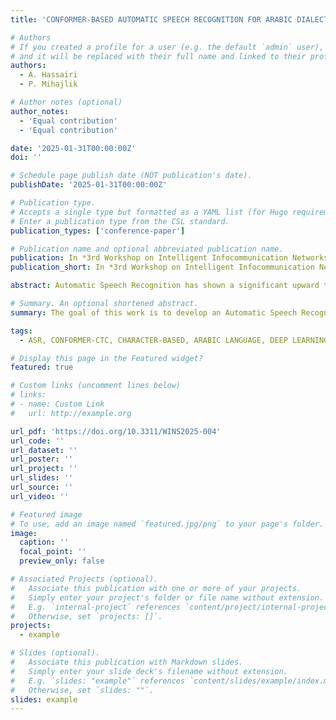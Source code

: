 ```yaml
---
title: 'CONFORMER-BASED AUTOMATIC SPEECH RECOGNITION FOR ARABIC DIALECTS'

# Authors
# If you created a profile for a user (e.g. the default `admin` user), write the username (folder name) here
# and it will be replaced with their full name and linked to their profile.
authors:
  - A. Hassairi
  - P. Mihajlik

# Author notes (optional)
author_notes:
  - 'Equal contribution'
  - 'Equal contribution'

date: '2025-01-31T00:00:00Z'
doi: ''

# Schedule page publish date (NOT publication's date).
publishDate: '2025-01-31T00:00:00Z'

# Publication type.
# Accepts a single type but formatted as a YAML list (for Hugo requirements).
# Enter a publication type from the CSL standard.
publication_types: ['conference-paper']

# Publication name and optional abbreviated publication name.
publication: In *3rd Workshop on Intelligent Infocommunication Networks, Systems and Services, 2025*
publication_short: In *3rd Workshop on Intelligent Infocommunication Networks, Systems and Services, 2025*

abstract: Automatic Speech Recognition has shown a significant upward trend in recent years. This paper investigates an ASR system for the Arabic language, developed using the Conformer-CTC character-based model within the NeMo framework. The system leverages the latest deep learning techniques, focusing on the conformer architecture combined with Connectionist Temporal Classification for sequence-to-sequence learning. The model is supervised, using labeled training data to map the input audio to text. The Mozilla Common Voice 11.0 dataset, which offers diverse spoken Arabic samples, is used for training. This paper details the model training process, including configuration setup, data processing, and optimization strategies. The performance of the model is evaluated, offering insights into the challenges and effectiveness of the Conformer-CTC character-based model for Arabic speech recognition tasks.

# Summary. An optional shortened abstract.
summary: The goal of this work is to develop an Automatic Speech Recognition (ASR) system for the Arabic language using advanced deep learning techniques. Specifically, a Conformer-CTC character-based model is implemented within the NeMo framework. The system leverages the latest advances in sequence-to-sequence learning, combining the conformer architecture with Connectionist Temporal Classification (CTC) to map audio input to text. The model is trained using labeled data from the Mozilla Common Voice 11.0 dataset, which includes diverse Arabic speech samples. The paper discusses the training process, including data preprocessing, configuration, and optimization strategies. The effectiveness of the Conformer-CTC model is evaluated, providing insights into its potential and challenges for Arabic speech recognition tasks.

tags:
  - ASR, CONFORMER-CTC, CHARACTER-BASED, ARABIC LANGUAGE, DEEP LEARNING.

# Display this page in the Featured widget?
featured: true

# Custom links (uncomment lines below)
# links:
# - name: Custom Link
#   url: http://example.org

url_pdf: 'https://doi.org/10.3311/WINS2025-004'
url_code: ''
url_dataset: ''
url_poster: ''
url_project: ''
url_slides: ''
url_source: ''
url_video: ''

# Featured image
# To use, add an image named `featured.jpg/png` to your page's folder.
image:
  caption: ''
  focal_point: ''
  preview_only: false

# Associated Projects (optional).
#   Associate this publication with one or more of your projects.
#   Simply enter your project's folder or file name without extension.
#   E.g. `internal-project` references `content/project/internal-project/index.md`.
#   Otherwise, set `projects: []`.
projects:
  - example

# Slides (optional).
#   Associate this publication with Markdown slides.
#   Simply enter your slide deck's filename without extension.
#   E.g. `slides: "example"` references `content/slides/example/index.md`.
#   Otherwise, set `slides: ""`.
slides: example
---
```

<!--
{{% callout note %}}
Click the _Cite_ button above to demo the feature to enable visitors to import publication metadata into their reference management software.
{{% /callout %}}

{{% callout note %}}
Create your slides in Markdown - click the _Slides_ button to check out the example.
{{% /callout %}}

Add the publication's **full text** or **supplementary notes** here. You can use rich formatting such as including [code, math, and images](https://docs.hugoblox.com/content/writing-markdown-latex/).
-->